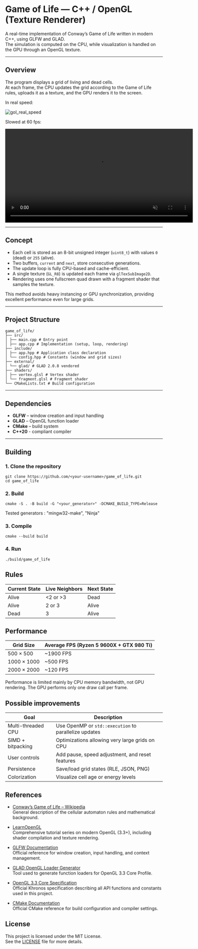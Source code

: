 # Game of Life — C++ / OpenGL (Texture Renderer)

A real-time implementation of Conway’s Game of Life written in modern C++, using GLFW and GLAD.  
The simulation is computed on the CPU, while visualization is handled on the GPU through an OpenGL texture.

---

## Overview

The program displays a grid of living and dead cells.  
At each frame, the CPU updates the grid according to the Game of Life rules, uploads it as a texture, and the GPU renders it to the screen.

In real speed:

![gol_real_speed](https://i.imgur.com/E2rxiD0.gif)

Slowed at 60 fps:

<video src="https://i.imgur.com/TO0tRFm.mp4" autoplay loop muted playsinline width="600"></video>

---

## Concept

- Each cell is stored as an 8-bit unsigned integer (`uint8_t`) with values `0` (dead) or `255` (alive).  
- Two buffers, `current` and `next`, store consecutive generations.  
- The update loop is fully CPU-based and cache-efficient.  
- A single texture (`GL_R8`) is updated each frame via `glTexSubImage2D`.  
- Rendering uses one fullscreen quad drawn with a fragment shader that samples the texture.

This method avoids heavy instancing or GPU synchronization, providing excellent performance even for large grids.

---

## Project Structure

````
game_of_life/
├── src/
│ ├── main.cpp # Entry point
│ ├── app.cpp # Implementation (setup, loop, rendering)
├── include/
│ ├── app.hpp # Application class declaration
│ └── config.hpp # Constants (window and grid sizes)
├── external/
│ └── glad/ # GLAD 2.0.8 vendored
├── shaders/
│ ├── vertex.glsl # Vertex shader
│ └── fragment.glsl # Fragment shader
└── CMakeLists.txt # Build configuration
````
---

## Dependencies

- **GLFW** – window creation and input handling  
- **GLAD** – OpenGL function loader  
- **CMake** – build system  
- **C++20** - compliant compiler

---

## Building

### 1. Clone the repository

```
git clone https://github.com/<your-username>/game_of_life.git
cd game_of_life
```

### 2. Build

```
cmake -S . -B build -G "<your_generator>" -DCMAKE_BUILD_TYPE=Release
```
Tested generators : "mingw32-make", "Ninja"

### 3. Compile

```
cmake --build build
```

### 4. Run

```
./build/game_of_life
```

## Rules

| Current State | Live Neighbors | Next State |
| ------------- | -------------- | ---------- |
| Alive         | <2 or >3       | Dead       |
| Alive         | 2 or 3         | Alive      |
| Dead          | 3              | Alive      |

## Performance

| Grid Size   | Average FPS (Ryzen 5 9600X + GTX 980 Ti) |
| ----------- | --------------------------------------- |
| 500 × 500   | ~1900 FPS                               |
| 1000 × 1000 | ~500 FPS                                |
| 2000 × 2000 | ~120 FPS                                |

Performance is limited mainly by CPU memory bandwidth, not GPU rendering.
The GPU performs only one draw call per frame.

## Possible improvements

| Goal               | Description                                                    |
| ------------------ | -------------------------------------------------------------- |
| Multi-threaded CPU | Use OpenMP or `std::execution` to parallelize updates          |
| SIMD + bitpacking  | Optimizations allowing very large grids on CPU                 |
| User controls      | Add pause, speed adjustment, and reset features                |
| Persistence        | Save/load grid states (RLE, JSON, PNG)                         |
| Colorization       | Visualize cell age or energy levels                            |

## References

- [Conway’s Game of Life – Wikipedia](https://en.wikipedia.org/wiki/Conway%27s_Game_of_Life)  
  General description of the cellular automaton rules and mathematical background.

- [LearnOpenGL](https://learnopengl.com/)  
  Comprehensive tutorial series on modern OpenGL (3.3+), including shader compilation and texture rendering.

- [GLFW Documentation](https://www.glfw.org/docs/latest/)  
  Official reference for window creation, input handling, and context management.

- [GLAD OpenGL Loader Generator](https://glad.dav1d.de/)  
  Tool used to generate function loaders for OpenGL 3.3 Core Profile.

- [OpenGL 3.3 Core Specification](https://registry.khronos.org/OpenGL/specs/gl/glspec33.core.pdf)  
  Official Khronos specification describing all API functions and constants used in this project.

- [CMake Documentation](https://cmake.org/documentation/)  
  Official CMake reference for build configuration and compiler settings.

## License

This project is licensed under the MIT License.  
See the [LICENSE](./LICENSE) file for more details.
